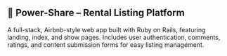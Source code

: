 <!--Rails app generated with [lewagon/rails-templates](https://github.com/lewagon/rails-templates), created by the [Le Wagon coding bootcamp](https://www.lewagon.com) team.-->
## 🏡 Power-Share – Rental Listing Platform
A full-stack, Airbnb-style web app built with Ruby on Rails, featuring landing, index, and show pages.
Includes user authentication, comments, ratings, and content submission forms for easy listing management.
